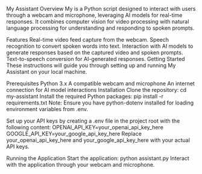 My Assistant
Overview
My is a Python script designed to interact with users through a webcam and microphone, leveraging AI models for real-time responses. It combines computer vision for video processing with natural language processing for understanding and responding to spoken prompts.

Features
Real-time video feed capture from the webcam.
Speech recognition to convert spoken words into text.
Interaction with AI models to generate responses based on the captured video and spoken prompts.
Text-to-speech conversion for AI-generated responses.
Getting Started
These instructions will guide you through setting up and running My Assistant on your local machine.

Prerequisites
Python 3.x
A compatible webcam and microphone
An internet connection for AI model interactions
Installation
Clone the repository:
cd my-assistant
Install the required Python packages:
pip install -r requirements.txt
Note: Ensure you have python-dotenv installed for loading environment variables from .env.

Set up your API keys by creating a .env file in the project root with the following content:
OPENAI_API_KEY=your_openai_api_key_here
GOOGLE_API_KEY=your_google_api_key_here
Replace your_openai_api_key_here and your_google_api_key_here with your actual API keys.

Running the Application
Start the application:
python assistant.py
Interact with the application through your webcam and microphone.
